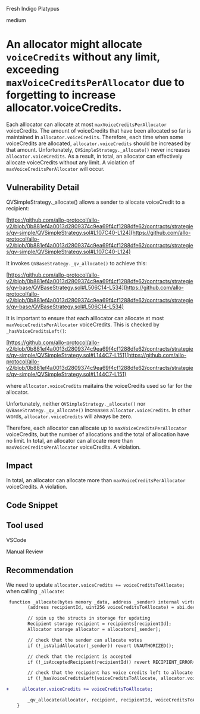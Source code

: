 Fresh Indigo Platypus

medium

# An allocator might allocate ``voiceCredits`` without any limit, exceeding ``maxVoiceCreditsPerAllocator`` due to forgetting  to increase allocator.voiceCredits.
Each alllocator can allocate at most ``maxVoiceCreditsPerAllocator`` voiceCredits. The amount of voiceCredits that have been allocated so far
is maintained in ``allocator.voiceCredits``. Therefore, each time when some voiceCredits are allocated, ``allocator.voiceCredits`` should be increased by that amount. Unfortunately, ``QVSimpleStrategy._allocate()`` never increases ``allocator.voiceCredits``. As a result, in total, 
an allocator can effectively allocate voiceCredits without any limit. A violation of ``maxVoiceCreditsPerAllocator`` will occur. 

## Vulnerability Detail
QVSimpleStrategy._allocate() allows a sender to allocate voiceCredit to  a recipient: 

[https://github.com/allo-protocol/allo-v2/blob/0b881ef4a0013d2809374c9ea69f4cf1288dfe62/contracts/strategies/qv-simple/QVSimpleStrategy.sol#L107C40-L124](https://github.com/allo-protocol/allo-v2/blob/0b881ef4a0013d2809374c9ea69f4cf1288dfe62/contracts/strategies/qv-simple/QVSimpleStrategy.sol#L107C40-L124)

It invokes ``QVBaseStrategy._qv_allocate()`` to achieve this: 

[https://github.com/allo-protocol/allo-v2/blob/0b881ef4a0013d2809374c9ea69f4cf1288dfe62/contracts/strategies/qv-base/QVBaseStrategy.sol#L506C14-L534](https://github.com/allo-protocol/allo-v2/blob/0b881ef4a0013d2809374c9ea69f4cf1288dfe62/contracts/strategies/qv-base/QVBaseStrategy.sol#L506C14-L534)

It is important to ensure that each alllocator can allocate at most ``maxVoiceCreditsPerAllocator`` voiceCredits. This is checked by ``_hasVoiceCreditsLeft()``:

[https://github.com/allo-protocol/allo-v2/blob/0b881ef4a0013d2809374c9ea69f4cf1288dfe62/contracts/strategies/qv-simple/QVSimpleStrategy.sol#L144C7-L151](https://github.com/allo-protocol/allo-v2/blob/0b881ef4a0013d2809374c9ea69f4cf1288dfe62/contracts/strategies/qv-simple/QVSimpleStrategy.sol#L144C7-L151)

where ``allocator.voiceCredits`` maitains the voiceCredits used so far for the allocator. 

Unfortunately, neither ``QVSimpleStrategy._allocate()`` nor ``QVBaseStrategy._qv_allocate()``
increases ``allocator.voiceCredits``. In other words, ``allocator.voiceCredits`` will always be zero. 

Therefore, each allocator can allocate up to ``maxVoiceCreditsPerAllocator`` voiceCredits, but the number of allocations and the total of allocation have no limit. In total, an allocator can allocate more than ``maxVoiceCreditsPerAllocator`` voiceCredits. A violation. 

## Impact
In total, an allocator can allocate more than ``maxVoiceCreditsPerAllocator`` voiceCredits. A violation. 

## Code Snippet

## Tool used
VSCode

Manual Review

## Recommendation
We need to update ``allocator.voiceCredits += voiceCreditsToAllocate;`` when calling ``_allocate``: 

```diff
 function _allocate(bytes memory _data, address _sender) internal virtual override {
        (address recipientId, uint256 voiceCreditsToAllocate) = abi.decode(_data, (address, uint256));

        // spin up the structs in storage for updating
        Recipient storage recipient = recipients[recipientId];
        Allocator storage allocator = allocators[_sender];

        // check that the sender can allocate votes
        if (!_isValidAllocator(_sender)) revert UNAUTHORIZED();

        // check that the recipient is accepted
        if (!_isAcceptedRecipient(recipientId)) revert RECIPIENT_ERROR(recipientId);

        // check that the recipient has voice credits left to allocate
        if (!_hasVoiceCreditsLeft(voiceCreditsToAllocate, allocator.voiceCredits)) revert INVALID();

+     allocator.voiceCredits += voiceCreditsToAllocate;

        _qv_allocate(allocator, recipient, recipientId, voiceCreditsToAllocate, _sender);
    }
```